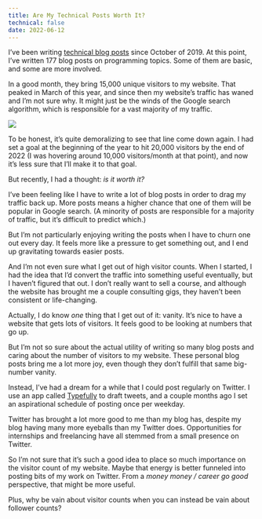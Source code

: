 ```yaml
---
title: Are My Technical Posts Worth It?
technical: false
date: 2022-06-12
---
```


I’ve been writing [technical blog posts](/technical-posts) since October of 2019. At this point, I’ve written 177 blog posts on programming topics. Some of them are basic, and some are more involved. 

In a good month, they bring 15,000 unique visitors to my website. That peaked in March of this year, and since then my website’s traffic has waned and I’m not sure why. It might just be the winds of the Google search algorithm, which is responsible for a vast majority of my traffic. 

![](/github-issues/173211410-328b314b-3029-4f0e-84af-94aea6b68fb5.png)

To be honest, it’s quite demoralizing to see that line come down again. I had set a goal at the beginning of the year to hit 20,000 visitors by the end of 2022 (I was hovering around 10,000 visitors/month at that point), and now it’s less sure that I’ll make it to that goal. 

But recently, I had a thought: _is it worth it?_ 

I’ve been feeling like I have to write a lot of blog posts in order to drag my traffic back up. More posts means a higher chance that one of them will be popular in Google search. (A minority of posts are responsible for a majority of traffic, but it’s difficult to predict which.)

But I’m not particularly enjoying writing the posts when I have to churn one out every day. It feels more like a pressure to get something out, and I end up gravitating towards easier posts. 

And I’m not even sure what I get out of high visitor counts. When I started, I had the idea that I’d convert the traffic into something useful eventually, but I haven’t figured that out. I don’t really want to sell a course, and although the website has brought me a couple consulting gigs, they haven’t been consistent or life-changing. 

Actually, I do know _one_ thing that I get out of it: vanity. It’s nice to have a website that gets lots of visitors. It feels good to be looking at numbers that go up. 

But I’m not so sure about the actual utility of writing so many blog posts and caring about the number of visitors to my website. These personal blog posts bring me a lot more joy, even though they don’t fulfill that same big-number vanity. 

Instead, I’ve had a dream for a while that I could post regularly on Twitter. I use an app called [Typefully](https://typefully.com) to draft tweets, and a couple months ago I set an aspirational schedule of posting once per weekday. 

Twitter has brought a lot more good to me than my blog has, despite my blog having many more eyeballs than my Twitter does. Opportunities for internships and freelancing have all stemmed from a small presence on Twitter. 

So I’m not sure that it’s such a good idea to place so much importance on the visitor count of my website. Maybe that energy is better funneled into posting bits of my work on Twitter. From a _money money / career go good_ perspective, that might be more useful. 

Plus, why be vain about visitor counts when you can instead be vain about follower counts? 